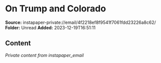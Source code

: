 # On Trump and Colorado

**Source:** instapaper-private://email/4f2218ef8f9541f7061fdd23226a8c62/
**Folder:** Unread
**Added:** 2023-12-19T16:51:11




## Content
*Private content from instapaper_email*
